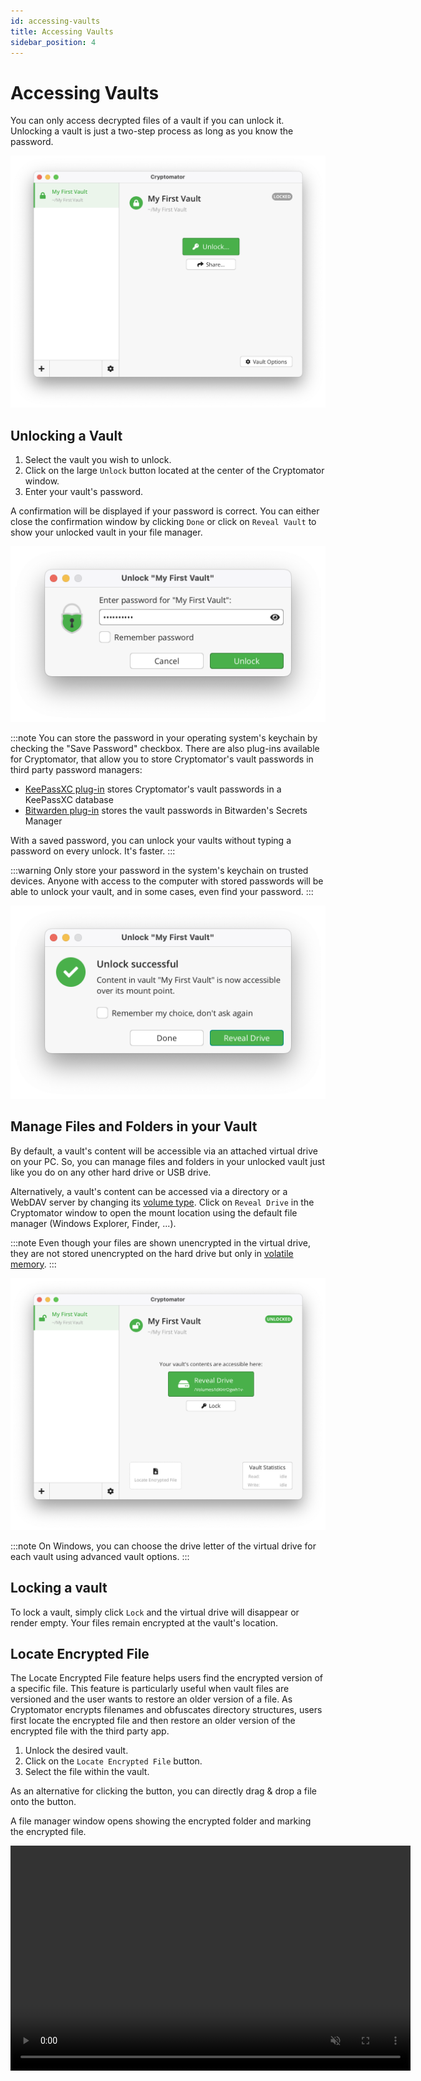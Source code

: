 ```yaml
---
id: accessing-vaults
title: Accessing Vaults
sidebar_position: 4
---
```


# Accessing Vaults

You can only access decrypted files of a vault if you can unlock it. Unlocking a vault is just a two-step process as long as you know the password.

![Cryptomator window showing a locked vault](../../static/img/desktop/vault-detail-locked.png)

## Unlocking a Vault

1. Select the vault you wish to unlock.
2. Click on the large `Unlock` button located at the center of the Cryptomator window.
3. Enter your vault's password.

A confirmation will be displayed if your password is correct.
You can either close the confirmation window by clicking `Done` or click on `Reveal Vault` to show your unlocked vault in your file manager.

![Vault unlock dialog](../../static/img/desktop/unlock-prompt.png)

:::note
You can store the password in your operating system's keychain by checking the "Save Password" checkbox. There are also plug-ins available for Cryptomator, that allow you to store Cryptomator's vault passwords in third party password managers:

- [KeePassXC plug-in](https://plugin.purejava.org) stores Cryptomator's vault passwords in a KeePassXC database
- [Bitwarden plug-in](https://github.com/purejava/cryptomator-bitwarden/wiki) stores the vault passwords in Bitwarden's Secrets Manager

With a saved password, you can unlock your vaults without typing a password on every unlock. It's faster.
:::

:::warning
Only store your password in the system's keychain on trusted devices. 
Anyone with access to the computer with stored passwords will be able to unlock your vault, and in some cases, even find your password.
:::

![Vault unlock success dialog](../../static/img/desktop/unlock-success.png)

## Manage Files and Folders in your Vault

By default, a vault's content will be accessible via an attached virtual drive on your PC.
So, you can manage files and folders in your unlocked vault just like you do on any other hard drive or USB drive.

Alternatively, a vault's content can be accessed via a directory or a WebDAV server by changing its [volume type](volume-type.md#general-volume-type-selection).
Click on `Reveal Drive` in the Cryptomator window to open the mount location using the default file manager (Windows Explorer, Finder, ...).

:::note
 Even though your files are shown unencrypted in the virtual drive, they are not stored unencrypted on the hard drive but only in [volatile memory](https://en.wikipedia.org/wiki/Volatile_memory).
:::

![Cryptomator window showing an unlocked vault](../../static/img/desktop/vault-detail-unlocked.png)

:::note
On Windows, you can choose the drive letter of the virtual drive for each vault using advanced vault options.
:::

## Locking a vault

To lock a vault, simply click `Lock` and the virtual drive will disappear or render empty. Your files remain encrypted at the vault's location.

## Locate Encrypted File

The Locate Encrypted File feature helps users find the encrypted version of a specific file. This feature is particularly useful when vault files are versioned and the user wants to restore an older version of a file. As Cryptomator encrypts filenames and obfuscates directory structures, users first locate the encrypted file and then restore an older version of the encrypted file with the third party app.

1. Unlock the desired vault.
2. Click on the `Locate Encrypted File` button.
3. Select the file within the vault.

As an alternative for clicking the button, you can directly drag & drop a file onto the button.

A file manager window opens showing the encrypted folder and marking the encrypted file.

<video width="640" height="360" controls autoPlay loop muted>
  <source src="/img/desktop/locate-encrypted-file.mov" type="video/mp4" />
  Your browser does not support the video tag.
</video>
